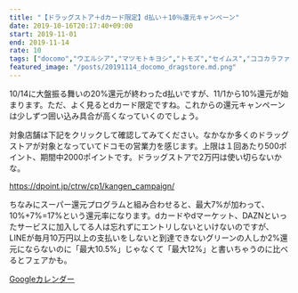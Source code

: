 ```yaml
---
title: "【ドラッグストア＋dカード限定】d払い＋10％還元キャンペーン"
date: 2019-10-16T20:17:40+09:00
start: 2019-11-01
end: 2019-11-14
rate: 10
tags: ["docomo","ウエルシア","マツモトキヨシ","トモズ","セイムス","ココカラファイン"]
featured_image: "/posts/20191114_docomo_dragstore.md.png"
---
```


10/14に大盤振る舞いの20%還元が終わったd払いですが、11/1から10%還元が始まります。ただ、よく見るとdカード限定ですね。これからの還元キャンペーンは少しずつ囲い込み具合が高くなっていくのでしょう。

対象店舗は下記をクリックして確認してみてください。なかなか多くのドラッグストアが対象となっていてドコモの営業力を感じます。上限は１回あたり500ポイント、期間中2000ポイントです。ドラッグストアで2万円は使い切らないかな。

https://dpoint.jp/ctrw/cp1/kangen_campaign/

ちなみにスーパー還元プログラムと組み合わせると、最大7%が加わって、10%+7%=17%という還元率になります。dカードやdマーケット、DAZNといったサービスに加入してる人は忘れずにエントリしないといけないのですが、LINEが毎月10万円以上の支払いをしないと到達できないグリーンの人しか2%還元にならないのに「最大10.5%」じゃなくて「最大12%」と書いちゃうのに比べるとフェアかも。

[Googleカレンダー](http://www.google.com/calendar/event?action=TEMPLATE&text=%E3%80%90%E3%83%89%E3%83%A9%E3%83%83%E3%82%B0%E3%82%B9%E3%83%88%E3%82%A2%EF%BC%8Bd%E3%82%AB%E3%83%BC%E3%83%89%E9%99%90%E5%AE%9A%E3%80%91d%E6%89%95%E3%81%84%EF%BC%8B10%EF%BC%85%E9%82%84%E5%85%83%E3%82%AD%E3%83%A3%E3%83%B3%E3%83%9A%E3%83%BC%E3%83%B3&dates=20191101/20191114&details=https://pokanpo.com/posts/20191114_docomo_dragstore/)